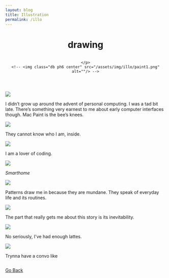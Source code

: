 ```yaml
---
layout: blog
title: Illustration
permalink: /illo
---
```


  <header class="tc-l pt4 pt5-ns">
    <h1 class="f3 fw7 f2-m center font-body measure lh-title mt0">drawing</h1>
    <time class="f5 f4-l db fw1 font-body mb4"></time>
    <img class="db ph6 center w-50" src="/assets/img/illo/man.jpg" alt="">
    <p class="f4 mb4 tc center measure lh-copy font-body">
  
    </p>
    <!-- <img class="db ph6 center" src="/assets/img/illo/paint1.png" alt=""/> -->
  </header>

![](/assets/img/illo/paint2.png)

I didn’t grow up around the advent of personal computing. I was a tad bit late. There’s something very earnest to me about early computer interfaces though. Mac Paint is the bee’s knees.

![](/assets/img/illo/cat2.png)

They cannot know who I am, inside.

![](/assets/img/illo/drowning.jpg)

I am a lover of coding.

![](/assets/img/illo/smarthome.jpg)

<i>Smarthome</i>

![](/assets/img/illo/apartments.jpg)

Patterns draw me in because they are mundane. They speak of everyday life and its routines.

![](/assets/img/illo/eden.jpg)

The part that really gets me about this story is its inevitability.

![](/assets/img/illo/latte.jpg)

No seriously, I've had enough lattes.

![](/assets/img/illo/whale.jpg)

Trynna have a convo like


<img class="db ph6 center" src="{{site.baseurl}}/assets/img/illo/cat.jpg" alt="">

<p class="f4 mb4 tc center measure lh-copy font-body">

<a href="{{site.baseurl}}/about/">Go Back</a>
</p>
